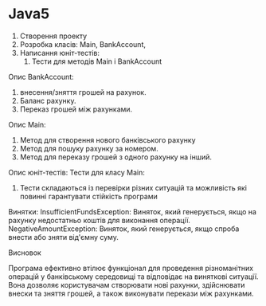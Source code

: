 # Java5
1. Створення проекту
2. Розробка класів: Main, BankAccount,
3. Написання юніт-тестів:
    1. Тести для методів Main і BankAccount

Опис BankAccount:
1. внесення/зняття грошей на рахунок.
2. Баланс рахунку.
3. Переказ грошей між рахунками.

Опис Main:
1.  Метод для створення нового банківського рахунку
2.  Метод для пошуку рахунку за номером.
3. Метод для переказу грошей з одного рахунку на інший.

Опис юніт-тестів:
Тести для класу Main:
1. Тести складаються із перевірки різних ситуацій та можливість які повинні гарантувати стійкість програми


Винятки:
InsufficientFundsException: Виняток, який генерується, якщо на рахунку недостатньо коштів для виконання операції.<br>
NegativeAmountException: Виняток, який генерується, якщо спроба внести або зняти від'ємну суму.

Висновок

Програма ефективно втілює функціонал для проведення різноманітних операцій у банківському середовищі та відповідає на виняткові ситуації. Вона дозволяє користувачам створювати нові рахунки, здійснювати внески та зняття грошей, а також виконувати перекази між рахунками.
